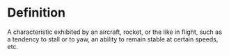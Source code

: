 # Definition

A characteristic exhibited by an aircraft, rocket, or the like in
flight, such as a tendency to stall or to yaw, an ability to remain
stable at certain speeds, etc.
